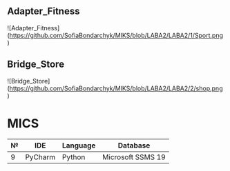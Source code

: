 ## Adapter_Fitness
![Adapter_Fitness] (https://github.com/SofiaBondarchyk/MIKS/blob/LABA2/LABA2/1/Sport.png)

## Bridge_Store
![Bridge_Store] (https://github.com/SofiaBondarchyk/MIKS/blob/LABA2/LABA2/2/shop.png)

# MICS

| № |   IDE  | Language |      Database     |
|---|--------|----------|-------------------|
| 9 | PyCharm|  Python  | Microsoft SSMS 19 |
